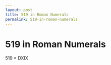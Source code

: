 ```yaml
---
layout: post
title: 519 in Roman Numerals
permalink: 519-in-roman-numerals
---
```


# 519 in Roman Numerals

519 = DXIX
